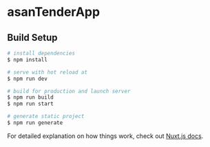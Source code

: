 # asanTenderApp

## Build Setup

```bash
# install dependencies
$ npm install

# serve with hot reload at 
$ npm run dev

# build for production and launch server
$ npm run build
$ npm run start

# generate static project
$ npm run generate
```

For detailed explanation on how things work, check out [Nuxt.js docs](https://nuxtjs.org).
